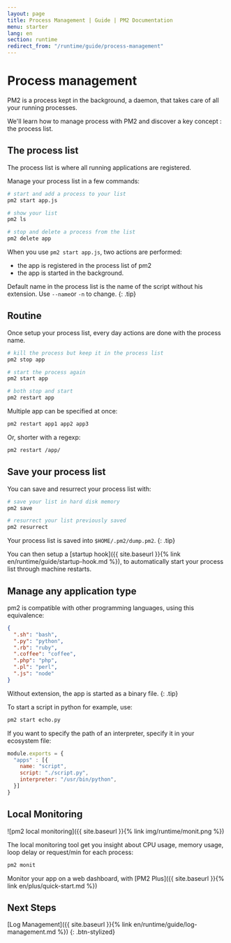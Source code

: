 ```yaml
---
layout: page
title: Process Management | Guide | PM2 Documentation
menu: starter
lang: en
section: runtime
redirect_from: "/runtime/guide/process-management"
---
```


# Process management

PM2 is a process kept in the background, a daemon, that takes care of all your running processes.

We'll learn how to manage process with PM2 and discover a key concept : the process list.

## The process list

The process list is where all running applications are registered.

Manage your process list in a few commands:

```bash
# start and add a process to your list
pm2 start app.js

# show your list
pm2 ls

# stop and delete a process from the list
pm2 delete app
```

When you use `pm2 start app.js`, two actions are performed:
- the app is registered in the process list of pm2
- the app is started in the background.

 Default name in the process list is the name of the script without his extension. Use `--name`or `-n` to change.
{: .tip}

## Routine

Once setup your process list, every day actions are done with the process name.

```bash
# kill the process but keep it in the process list
pm2 stop app

# start the process again
pm2 start app

# both stop and start
pm2 restart app
```

Multiple app can be specified at once:
```bash
pm2 restart app1 app2 app3
```

Or, shorter with a regexp:
```bash
pm2 restart /app/
```

## Save your process list

You can save and resurrect your process list with:

```bash
# save your list in hard disk memory
pm2 save

# resurrect your list previously saved
pm2 resurrect
```

 Your process list is saved into `$HOME/.pm2/dump.pm2`.
{: .tip}

You can then setup a [startup hook]({{ site.baseurl }}{% link en/runtime/guide/startup-hook.md %}), to automatically start your process list through machine restarts.

## Manage any application type

pm2 is compatible with other programming languages, using this equivalence:

```json
{
  ".sh": "bash",
  ".py": "python",
  ".rb": "ruby",
  ".coffee": "coffee",
  ".php": "php",
  ".pl": "perl",
  ".js": "node"
}
```

 Without extension, the app is started as a binary file.
{: .tip}

To start a script in python for example, use:

```bash
pm2 start echo.py
```

If you want to specify the path of an interpreter, specify it in your ecosystem file:

```javascript
module.exports = {
  "apps" : [{
    name: "script",
    script: "./script.py",
    interpreter: "/usr/bin/python",
  }]
}
```

## Local Monitoring

![pm2 local monitoring]({{ site.baseurl }}{% link img/runtime/monit.png %})

The local monitoring tool get you insight about CPU usage, memory usage, loop delay or request/min for each process:

```bash
pm2 monit
```

Monitor your app on a web dashboard, with [PM2 Plus]({{ site.baseurl }}{% link en/plus/quick-start.md %})

## Next Steps

[Log Management]({{ site.baseurl }}{% link en/runtime/guide/log-management.md %})
{: .btn-stylized}
